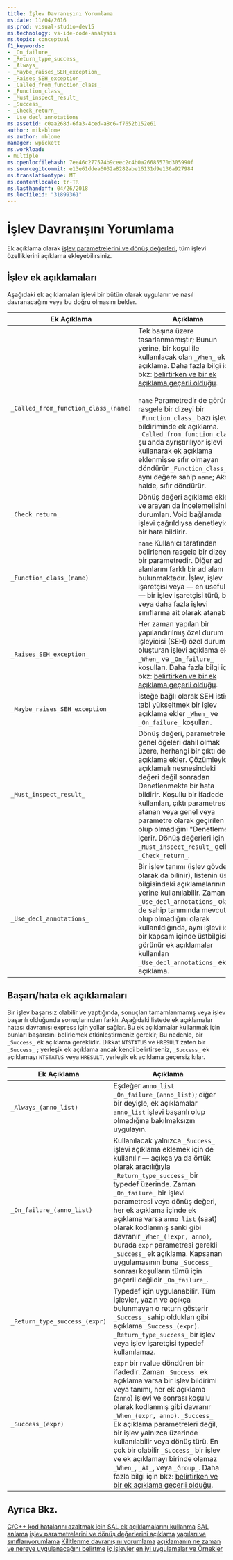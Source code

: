```yaml
---
title: İşlev Davranışını Yorumlama
ms.date: 11/04/2016
ms.prod: visual-studio-dev15
ms.technology: vs-ide-code-analysis
ms.topic: conceptual
f1_keywords:
- _On_failure_
- _Return_type_success_
- _Always_
- _Maybe_raises_SEH_exception_
- _Raises_SEH_exception_
- _Called_from_function_class_
- _Function_class_
- _Must_inspect_result_
- _Success_
- _Check_return_
- _Use_decl_annotations_
ms.assetid: c0aa268d-6fa3-4ced-a8c6-f7652b152e61
author: mikeblome
ms.author: mblome
manager: wpickett
ms.workload:
- multiple
ms.openlocfilehash: 7ee46c277574b9ceec2c4b0a26685570d305990f
ms.sourcegitcommit: e13e61ddea6032a8282abe16131d9e136a927984
ms.translationtype: MT
ms.contentlocale: tr-TR
ms.lasthandoff: 04/26/2018
ms.locfileid: "31899361"
---
```

# <a name="annotating-function-behavior"></a>İşlev Davranışını Yorumlama
Ek açıklama olarak [işlev parametrelerini ve dönüş değerleri](../code-quality/annotating-function-parameters-and-return-values.md), tüm işlevi özelliklerini açıklama ekleyebilirsiniz.

## <a name="function-annotations"></a>İşlev ek açıklamaları
 Aşağıdaki ek açıklamaları işlevi bir bütün olarak uygulanır ve nasıl davranacağını veya bu doğru olmasını bekler.

|Ek Açıklama|Açıklama|
|----------------|-----------------|
|`_Called_from_function_class_(name)`|Tek başına üzere tasarlanmamıştır; Bunun yerine, bir koşul ile kullanılacak olan `_When_` ek açıklama. Daha fazla bilgi için bkz: [belirtirken ve bir ek açıklama geçerli olduğu](../code-quality/specifying-when-and-where-an-annotation-applies.md).<br /><br /> `name` Parametredir de görünür rasgele bir dizeyi bir `_Function_class_` bazı işlevler bildiriminde ek açıklama.  `_Called_from_function_class_` şu anda ayrıştırılıyor işlevi kullanarak ek açıklama eklenmişse sıfır olmayan döndürür `_Function_class_` , aynı değere sahip `name`; Aksi halde, sıfır döndürür.|
|`_Check_return_`|Dönüş değeri açıklama ekler ve arayan da incelemelisiniz durumları. Void bağlamda işlevi çağrıldıysa denetleyicisi bir hata bildirir.|
|`_Function_class_(name)`|`name` Kullanıcı tarafından belirlenen rasgele bir dizeyi bir parametredir.  Diğer ad alanlarını farklı bir ad alanı bulunmaktadır. İşlev, işlev işaretçisi veya — en usefully — bir işlev işaretçisi türü, bir veya daha fazla işlevi sınıflarına ait olarak atanabilir.|
|`_Raises_SEH_exception_`|Her zaman yapılan bir yapılandırılmış özel durum işleyicisi (SEH) özel durumu oluşturan işlevi açıklama ekler `_When_` ve `_On_failure_` koşulları. Daha fazla bilgi için bkz: [belirtirken ve bir ek açıklama geçerli olduğu](../code-quality/specifying-when-and-where-an-annotation-applies.md).|
|`_Maybe_raises_SEH_exception_`|İsteğe bağlı olarak SEH istisna tabi yükseltmek bir işlev açıklama ekler `_When_` ve `_On_failure_` koşulları.|
|`_Must_inspect_result_`|Dönüş değeri, parametreler ve genel öğeleri dahil olmak üzere, herhangi bir çıktı değer açıklama ekler.  Çözümleyici açıklamalı nesnesindeki değeri değil sonradan Denetlenmekte bir hata bildirir. Koşullu bir ifadede kullanılan, çıktı parametresi atanan veya genel veya parametre olarak geçirilen olup olmadığını "Denetleme" içerir.  Dönüş değerleri için `_Must_inspect_result_` gelir `_Check_return_`.|
|`_Use_decl_annotations_`|Bir işlev tanımı (işlev gövdesi olarak da bilinir), listenin üst bilgisindeki açıklamalarının yerine kullanılabilir.  Zaman `_Use_decl_annotations_` olan de sahip tanımında mevcut olup olmadığını olarak kullanıldığında, aynı işlevi için bir kapsam içinde üstbilgisi görünür ek açıklamalar kullanılan `_Use_decl_annotations_` ek açıklama.|

## <a name="successfailure-annotations"></a>Başarı/hata ek açıklamaları
 Bir işlev başarısız olabilir ve yaptığında, sonuçları tamamlanmamış veya işlev başarılı olduğunda sonuçlarından farklı.  Aşağıdaki listede ek açıklamalar hatası davranışı express için yollar sağlar.  Bu ek açıklamalar kullanmak için bunları başarısını belirlemek etkinleştirmeniz gerekir; Bu nedenle, bir `_Success_` ek açıklama gereklidir.  Dikkat `NTSTATUS` ve `HRESULT` zaten bir `_Success_` ; yerleşik ek açıklama ancak kendi belirtirseniz, `_Success_` ek açıklamayı `NTSTATUS` veya `HRESULT`, yerleşik ek açıklama geçersiz kılar.

|Ek Açıklama|Açıklama|
|----------------|-----------------|
|`_Always_(anno_list)`|Eşdeğer `anno_list _On_failure_(anno_list)`; diğer bir deyişle, ek açıklamalar `anno_list` işlevi başarılı olup olmadığına bakılmaksızın uygulayın.|
|`_On_failure_(anno_list)`|Kullanılacak yalnızca `_Success_` işlevi açıklama eklemek için de kullanılır — açıkça ya da örtük olarak aracılığıyla `_Return_type_success_` bir typedef üzerinde. Zaman `_On_failure_` bir işlevi parametresi veya dönüş değeri, her ek açıklama içinde ek açıklama varsa `anno_list` (saat) olarak kodlanmış sanki gibi davranır `_When_(!expr, anno)`, burada `expr` parametresi gerekli `_Success_` ek açıklama. Kapsanan uygulamasının buna `_Success_` sonrası koşulların tümü için geçerli değildir `_On_failure_`.|
|`_Return_type_success_(expr)`|Typedef için uygulanabilir. Tüm İşlevler, yazın ve açıkça bulunmayan o return gösterir `_Success_` sahip oldukları gibi açıklama `_Success_(expr)`. `_Return_type_success_` bir işlev veya işlev işaretçisi typedef kullanılamaz.|
|`_Success_(expr)`|`expr` bir rvalue döndüren bir ifadedir. Zaman `_Success_` ek açıklama varsa bir işlev bildirimi veya tanımı, her ek açıklama (`anno`) işlevi ve sonrası koşulu olarak kodlanmış gibi davranır `_When_(expr, anno)`. `_Success_` Ek açıklama parametreleri değil, bir işlev yalnızca üzerinde kullanılabilir veya dönüş türü. En çok bir olabilir `_Success_` bir işlev ve ek açıklamayı birinde olamaz `_When_`, `_At_`, veya `_Group_`. Daha fazla bilgi için bkz: [belirtirken ve bir ek açıklama geçerli olduğu](../code-quality/specifying-when-and-where-an-annotation-applies.md).|

## <a name="see-also"></a>Ayrıca Bkz.
 [C/C++ kod hatalarını azaltmak için SAL ek açıklamalarını kullanma](../code-quality/using-sal-annotations-to-reduce-c-cpp-code-defects.md) [SAL anlama](../code-quality/understanding-sal.md) [işlev parametrelerini ve dönüş değerlerini açıklama](../code-quality/annotating-function-parameters-and-return-values.md) [yapıları ve sınıflarıyorumlama](../code-quality/annotating-structs-and-classes.md) [Kilitlenme davranışını yorumlama](../code-quality/annotating-locking-behavior.md) [açıklamanın ne zaman ve nereye uygulanacağını belirtme](../code-quality/specifying-when-and-where-an-annotation-applies.md) [iç işlevler](../code-quality/intrinsic-functions.md) [en iyi uygulamalar ve Örnekler](../code-quality/best-practices-and-examples-sal.md)